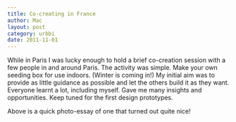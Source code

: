 ```yaml
---
title: Co-creating in France
author: Mac
layout: post
category: urbbi
date: 2011-11-01
---
```


While in Paris I was lucky enough to hold a brief co-creation session with a few people in and around Paris. The activity was simple. Make your own seeding box for use indoors. (Winter is coming in!) My initial aim was to provide as little guidance as possible and let the others build it as they want. Everyone learnt a lot, including myself. Gave me many insights and opportunities. Keep tuned for the first design prototypes.

Above is a quick photo-essay of one that turned out quite nice!